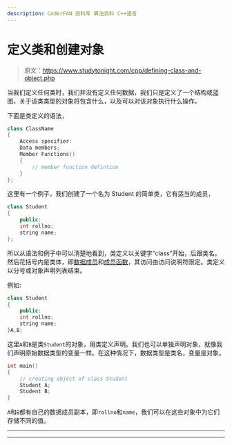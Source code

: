 ```yaml
---
description: CoderFAN 资料库 算法资料 C++语言
---
```


# 定义类和创建对象

> 原文：<https://www.studytonight.com/cpp/defining-class-and-object.php>

当我们定义任何类时，我们并没有定义任何数据，我们只是定义了一个结构或蓝图，关于该类类型的对象将包含什么，以及可以对该对象执行什么操作。

下面是类定义的语法，

```cpp
class ClassName
{
    Access specifier: 
    Data members;
    Member Functions()
    {
        // member function defintion
    }
}; 
```

这里有一个例子，我们创建了一个名为 Student 的简单类，它有适当的成员，

```cpp
class Student
{
    public:
    int rollno;
    string name;
};
```

所以从语法和例子中可以清楚地看到，类定义以关键字“class”开始，后跟类名。然后花括号内是类体，即[数据成员](accessing-data-members.php)和[成员函数](member-functions-cpp.php)，其访问由访问说明符限定。类定义以分号或对象声明列表结束。

例如:

```cpp
class Student
{
    public:
    int rollno;
    string name;
}A,B;
```

这里`A`和`B`是类`Student`的对象，用类定义声明。我们也可以单独声明对象，就像我们声明原始数据类型的变量一样。在这种情况下，数据类型是类名，变量是对象。

```cpp
int main()
{
    // creating object of class Student
    Student A;
    Student B;
}
```

`A`和`B`都有自己的数据成员副本，即`rollno`和`name`，我们可以在这些对象中为它们存储不同的值。

* * *

* * *